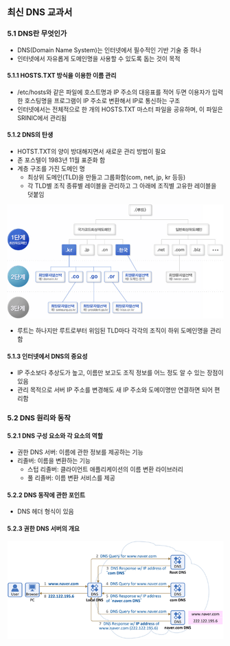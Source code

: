 ## 최신 DNS 교과서

### 5.1 DNS란 무엇인가

- DNS(Domain Name System)는 인터넷에서 필수적인 기반 기술 중 하나
- 인터넷에서 자유롭게 도메인명을 사용할 수 있도록 돕는 것이 목적


#### 5.1.1 HOSTS.TXT 방식을 이용한 이름 관리

- /etc/hosts와 같은 파일에 호스트명과 IP 주소의 대응표를 적어 두면 이용자가 입력한 호스팅명을 프로그램이 IP 주소로 변환해서 IP로 통신하는 구조
- 인터넷에서는 전체적으로 한 개의 HOSTS.TXT 마스터 파일을 공유하며, 이 파일은 SRINIC에서 관리됨


#### 5.1.2 DNS의 탄생

- HOTST.TXT의 양이 방대해지면서 새로운 관리 방법이 필요
- 존 포스텔이 1983년 11월 표준화 함
- 계층 구조를 가진 도메인 명
    + 최상위 도메인(TLD)을 만들고 그룹화함(com, net, jp, kr 등등)
    + 각 TLD별 조직 종류별 레이블을 관리하고 그 아래에 조직별 고유한 레이블을 덧붙임

![domain_tree](dns_체계.gif)

- 루트는 하나지만 루트로부터 위임된 TLD마다 각각의 조직이 하위 도메인명을 관리함


#### 5.1.3 인터넷에서 DNS의 중요성

- IP 주소보다 추상도가 높고, 이름만 보고도 조직 정보를 어느 정도 알 수 있는 장점이 있음
- 관리 목적으로 서버 IP 주소를 변경해도 새 IP 주소와 도메이명만 연결하면 되어 편리함


### 5.2 DNS 원리와 동작


#### 5.2.1 DNS 구성 요소와 각 요소의 역할

- 권한 DNS 서버: 이름에 관한 정보를 제공하는 기능
- 리졸버: 이름을 변환하는 기능
    + 스텁 리졸버: 클라이언트 애플리케이션의 이름 변환 라이브러리
    + 풀 리졸버: 이름 변환 서비스를 제공


#### 5.2.2 DNS 동작에 관한 포인트

- DNS 헤더 형식이 있음


#### 5.2.3 권한 DNS 서버의 개요

![domain_개요](dns_개요.gif)
